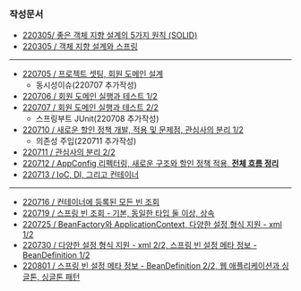 ### 작성문서

- [220305/ 좋은 객체 지향 설계의 5가지 원칙 (SOLID)](https://github.com/kimsojung1121/TIL/blob/master/Spring/%EC%8A%A4%ED%94%84%EB%A7%81%ED%95%B5%EC%8B%AC%EC%9B%90%EB%A6%AC/doc/220305_SOLID.md)
- [220305 / 객체 지향 설계와 스프링](https://github.com/kimsojung1121/TIL/blob/master/Spring/%EC%8A%A4%ED%94%84%EB%A7%81%ED%95%B5%EC%8B%AC%EC%9B%90%EB%A6%AC/doc/220305_SPRING.md)
---
- [220705 / 프로젝트 셋팅, 회원 도메인 설계](https://github.com/kimsojung1121/TIL/blob/master/Spring/%EC%8A%A4%ED%94%84%EB%A7%81%ED%95%B5%EC%8B%AC%EC%9B%90%EB%A6%AC/doc/220705.md)
  - 동시성이슈(220707 추가작성)
- [220706 / 회원 도메인 실행과 테스트 1/2](https://github.com/kimsojung1121/TIL/blob/master/Spring/%EC%8A%A4%ED%94%84%EB%A7%81%ED%95%B5%EC%8B%AC%EC%9B%90%EB%A6%AC/doc/220706.md)
- [220707 / 회원 도메인 실행과 테스트 2/2](https://github.com/kimsojung1121/TIL/blob/master/Spring/%EC%8A%A4%ED%94%84%EB%A7%81%ED%95%B5%EC%8B%AC%EC%9B%90%EB%A6%AC/doc/220707.md)
  - 스프링부트 JUnit(220708 추가작성)
- [220710 / 새로운 할인 정책 개발, 적용 및 문제점, 관심사의 분리 1/2](https://github.com/kimsojung1121/TIL/blob/master/Spring/%EC%8A%A4%ED%94%84%EB%A7%81%ED%95%B5%EC%8B%AC%EC%9B%90%EB%A6%AC/doc/220710.md)
  - 의존성 주입(220711 추가작성)
- [220711 / 관심사의 분리 2/2](https://github.com/kimsojung1121/TIL/blob/master/Spring/%EC%8A%A4%ED%94%84%EB%A7%81%ED%95%B5%EC%8B%AC%EC%9B%90%EB%A6%AC/doc/220711.md)
- [220712 / AppConfig 리펙터링, 새로운 구조와 할인 정책 적용, **전체 흐름 정리**](https://github.com/kimsojung1121/TIL/blob/master/Spring/%EC%8A%A4%ED%94%84%EB%A7%81%ED%95%B5%EC%8B%AC%EC%9B%90%EB%A6%AC/doc/220712.md)
- [220713 / IoC, DI, 그리고 컨테이너](https://github.com/kimsojung1121/TIL/blob/master/Spring/%EC%8A%A4%ED%94%84%EB%A7%81%ED%95%B5%EC%8B%AC%EC%9B%90%EB%A6%AC/doc/220713.md)
---
- [220716 / 컨테이너에 등록된 모든 빈 조회](https://github.com/kimsojung1121/TIL/blob/master/Spring/%EC%8A%A4%ED%94%84%EB%A7%81%ED%95%B5%EC%8B%AC%EC%9B%90%EB%A6%AC/doc/220716.md)
- [220719 / 스프링 빈 조회 - 기본, 동일한 타입 둘 이상, 상속](https://github.com/kimsojung1121/TIL/blob/master/Spring/%EC%8A%A4%ED%94%84%EB%A7%81%ED%95%B5%EC%8B%AC%EC%9B%90%EB%A6%AC/doc/220719.md)
- [220725 / BeanFactory와 ApplicationContext, 다양한 설정 형식 지원 - xml 1/2](https://github.com/kimsojung1121/TIL/blob/master/Spring/%EC%8A%A4%ED%94%84%EB%A7%81%ED%95%B5%EC%8B%AC%EC%9B%90%EB%A6%AC/doc/220725.md)
- [220730 / 다양한 설정 형식 지원 - xml 2/2, 스프링 빈 설정 메타 정보 - BeanDefinition 1/2](https://github.com/kimsojung1121/TIL/blob/master/Spring/%EC%8A%A4%ED%94%84%EB%A7%81%ED%95%B5%EC%8B%AC%EC%9B%90%EB%A6%AC/doc/220730.md)
- [220801 / 스프링 빈 설정 메타 정보 - BeanDefinition 2/2, 웹 애플리케이션과 싱글톤, 싱글톤 패턴](https://github.com/kimsojung1121/TIL/blob/master/Spring/%EC%8A%A4%ED%94%84%EB%A7%81%ED%95%B5%EC%8B%AC%EC%9B%90%EB%A6%AC/doc/220801.md)